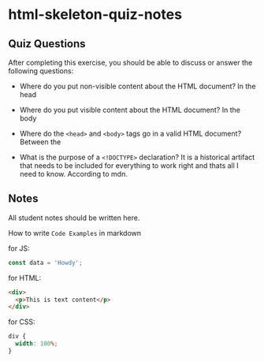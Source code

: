# html-skeleton-quiz-notes

## Quiz Questions

After completing this exercise, you should be able to discuss or answer the following questions:

- Where do you put non-visible content about the HTML document?
  In the head
- Where do you put visible content about the HTML document?
  In the body
- Where do the `<head>` and `<body>` tags go in a valid HTML document?
  Between the <html></html>

- What is the purpose of a `<!DOCTYPE>` declaration?
  It is a historical artifact that needs to be included for everything to work right and thats all I need to know. According to mdn.

## Notes

All student notes should be written here.

How to write `Code Examples` in markdown

for JS:

```javascript
const data = 'Howdy';
```

for HTML:

```html
<div>
  <p>This is text content</p>
</div>
```

for CSS:

```css
div {
  width: 100%;
}
```
